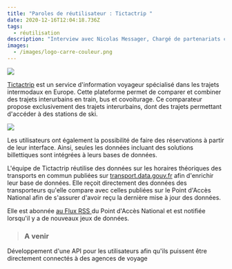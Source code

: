 ```yaml
---
title: "Paroles de réutilisateur : Tictactrip "
date: 2020-12-16T12:04:18.736Z
tags:
  - réutilisation
description: "Interview avec Nicolas Messager, Chargé de partenariats chez Tictactrip "
images:
  - /images/logo-carre-couleur.png
---
```

![](/images/kndljq.sd.png)

[Tictactrip](https://www.tictactrip.eu/) est un service d'information voyageur spécialisé dans les trajets intermodaux en Europe. Cette plateforme permet de comparer et combiner des trajets interurbains en train, bus et covoiturage. Ce comparateur propose exclusivement des trajets interurbains, dont des trajets permettant d'accéder à des stations de ski. 

![](/images/oh.png)

Les utilisateurs ont également la possibilité de faire des réservations à partir de leur interface. Ainsi, seules les données incluant des solutions billettiques sont intégrées à leurs bases de données. 

L'équipe de Tictactrip réutilise des données sur les horaires théoriques des transports en commun publiées sur [transport.data.gouv.fr](https://transport.data.gouv.fr/) afin d'enrichir leur base de données. Elle reçoit directement des données des transporteurs qu'elle compare avec celles publiées sur le Point d'Accès National afin de s'assurer d'avoir reçu la dernière mise à jour des données. 

Elle est abonnée [au Flux RSS ](https://transport.data.gouv.fr/atom.xml)du Point d'Accès National et est notifiée lorsqu'il y a de nouveaux jeux de données. 

> ### **A venir**

<!--StartFragment-->

Développement d'une API pour les utilisateurs afin qu'ils puissent être directement connectés à des agences de voyage